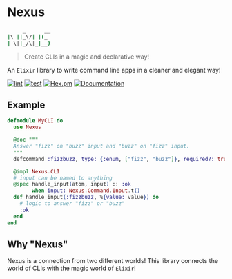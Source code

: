 # Nexus

```sh
     _      __
|\ ||_\/| |(_
| \||_/\|_|__)
```

> Create CLIs in a magic and declarative way!

An `Elixir` library to write command line apps in a cleaner and elegant way!

[![lint](https://github.com/zoedsoupe/nexus/actions/workflows/lint.yml/badge.svg)](https://github.com/zoedsoupe/nexus/actions/workflows/lint.yml)
[![test](https://github.com/zoedsoupe/nexus/actions/workflows/test.yml/badge.svg)](https://github.com/zoedsoupe/nexus/actions/workflows/test.yml)
[![Hex.pm](https://img.shields.io/hexpm/v/phoenix.svg)](https://hex.pm/packages/nexus_cli)
[![Documentation](https://img.shields.io/badge/documentation-gray)](https://hexdocs.pm/nexus_cli)

## Example

```elixir dark
defmodule MyCLI do
  use Nexus

  @doc """
  Answer "fizz" on "buzz" input and "buzz" on "fizz" input.
  """
  defcommand :fizzbuzz, type: {:enum, ["fizz", "buzz"]}, required?: true

  @impl Nexus.CLI
  # input can be named to anything
  @spec handle_input(atom, input) :: :ok
        when input: Nexus.Command.Input.t()
  def handle_input(:fizzbuzz, %{value: value}) do
    # logic to answer "fizz" or "buzz"
    :ok
  end
end
```

## Why "Nexus"

Nexus is a connection from two different worlds! This library connects the world of CLIs with the magic world of `Elixir`!
